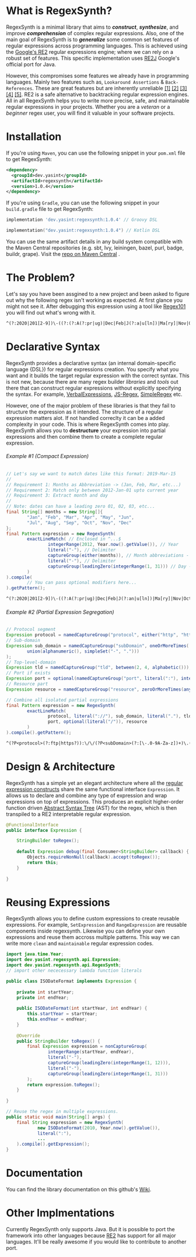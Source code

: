# **What is RegexSynth?**

RegexSynth is a minimal library that aims to ***construct***, ***synthesize***, and improve ***comprehension*** of complex regular expressions. Also, one of the main goal of RegexSynth is to ***generalize*** some common set features of regular expressions across programming languages. This is achieved using the [Google's RE2](https://github.com/google/re2) regular expressions engine; where we can rely on a robust set of features. This specific implementation uses [RE2J](https://github.com/google/re2j) Google's official port for Java.

However, this compromises some features we already have in programming languages. Mainly two features such as, `Lookaround Assertions` & `Back-References`. These are great features but are inherently unreliable [[1]](https://dl.acm.org/doi/10.1145/3338906.3342509) [[2]](https://dl.acm.org/doi/10.1145/2071368.2071372) [[3]](https://dl.acm.org/doi/10.5555/2022896.2022911) [[4]](https://arxiv.org/pdf/1405.5599.pdf) [[5]](https://swtch.com/~rsc/regexp/regexp3.html). RE2 is a safe alternative to backtracking regular expression engines. All in all RegexSynth helps you to write more precise, safe, and maintainable regular expressions in your projects. Whether you are a *veteran* or a *beginner* regex user, you will find it valuable in your software projects.

# **Installation**

If you're using `Maven`, you can use the following snippet in your `pom.xml` file to get RegexSynth:

```xml
<dependency>
  <groupId>dev.yasint</groupId>
  <artifactId>regexsynth</artifactId>
  <version>1.0.4</version>
</dependency>
```

If you're using `Gradle`, you can use the following snippet in your `build.gradle` file to get RegexSynth:

```groovy
implementation 'dev.yasint:regexsynth:1.0.4' // Groovy DSL
```

```kotlin
implementation("dev.yasint:regexsynth:1.0.4") // Kotlin DSL
```

You can use the same artifact details in any build system compatible with the Maven Central repositories (e.g. sbt, Ivy, leiningen, bazel, purl, badge, buildr, grape). Visit the [repo on Maven Central](https://search.maven.org/artifact/dev.yasint/regexsynth) .

# **The Problem?**

Let's say you have been assgined to a new project and been asked to figure out why the following regex isn't working as expected. At first glance you might not see it. After debugging this expression using a tool like [Regex101](https://regex101.com/) you will find out what's wrong with it.

```reStructuredText
^(?:2020|201[2-9])\-((?:(?:A(?:pr|ug)|Dec|Feb|J(?:a|u[ln])|Ma[ry]|Nov|Oct|Sep)))\-((?:0?(?:3[0-1]|[1-2][0-9]|[2-9])))$
```

# **Declarative Syntax**

RegexSynth provides a declarative syntax (an internal domain-specific language {DSL}) for regular expressions creation. You specify what you want and it builds the target regular expression with the correct syntax. This is not new, because there are many regex builder *libraries* and *tools* out there that can construct regular expressions without explicitly specifying the syntax. For example, [VerbalExpressions](https://github.com/VerbalExpressions), [JS-Regex](https://github.com/wyantb/js-regex), [SimpleRegex](https://github.com/SimpleRegex) etc.

However, one of the major problem of these libraries is that they fail to structure the expression as it intended. The structure of a regular expression matters alot. If not handled correclty it can be a added complexity in your code. This is where RegexSynth comes into play. RegexSynth allows you to **destructure** your expression into partial expressions and then combine them to create a complete regular expression.

###### Example #1 (Compact Expression)

```java
// Let's say we want to match dates like this format: 2019-Mar-15
//
// Requirement 1: Months as Abbreviation -> (Jan, Feb, Mar, etc...)
// Requirement 2: Match only between 2012-Jan-01 upto current year
// Requirement 3: Extract month and day
//
// Note: dates can have a leading zero 01, 02, 03, etc...
final String[] months = new String[]{
        "Jan", "Feb", "Mar", "Apr", "May", "Jun",
        "Jul", "Aug", "Sep", "Oct", "Nov", "Dec"
};
final Pattern expression = new RegexSynth(
        exactLineMatch( // Enclosed in ^...$
                integerRange(2012, Year.now().getValue()), // Year
                literal("-"), // Delimiter
                captureGroup(either(months)), // Month abbreviations - group 1
                literal("-"), // Delimiter
                captureGroup(leadingZero(integerRange(1, 31))) // Day - group 2
        )
).compile(
        // You can pass optional modifiers here...
).getPattern();
```

```reStructuredText
^(?:2020|201[2-9])\-((?:A(?:pr|ug)|Dec|Feb|J(?:an|u[ln])|Ma[ry]|Nov|Oct|Sep))\-((?:0?(?:3[01]|[12][0-9]|[1-9])))$
```

###### Example #2 (Partial Expression Segregation)

```java
// Protocol segment
Expression protocol = namedCaptureGroup("protocol", either("http", "https", "ftp"));
// Sub-domain
Expression sub_domain = namedCaptureGroup("subDomain", oneOrMoreTimes(
        union(alphanumeric(), simpleSet("-", ".")))
);
// Top-level-domain
Expression tld = namedCaptureGroup("tld", between(2, 4, alphabetic()));
// Port if exists
Expression port = optional(namedCaptureGroup("port", literal(":"), integerRange(1, 65535)));
// Resource part
Expression resource = namedCaptureGroup("resource", zeroOrMoreTimes(anything()));

// Combine all isolated partial expressions
final Pattern expression = new RegexSynth(
        exactLineMatch(
                protocol, literal("://"), sub_domain, literal("."), tld,
                port, optional(literal("/")), resource
        )
).compile().getPattern();
```

```reStructuredText
^(?P<protocol>(?:ftp|https?)):\/\/(?P<subDomain>(?:[\-.0-9A-Za-z])+)\.(?P<tld>(?:[A-Za-z]){2,4})(?:(?P<port>:(?:6553[0-5]|655[0-2][0-9]|65[0-4][0-9]{2}|6[0-4][0-9]{3}|[1-5][0-9]{4}|[1-9][0-9]{3}|[1-9][0-9]{2}|[1-9][0-9]|[1-9])))?(?:\/)?(?P<resource>(?:.)*)$
```

# **Design & Architecture**

RegexSynth has a simple yet an elegant architecture where all the [regular expression constructs](https://github.com/wytm97/regexsynth-java/wiki/Documentation) share the same functional interface `Expression`. It allows us to declare and combine any type of expression and wrap expressions on top of expressions. This produces an explicit higher-order function driven [Abstract Syntax Tree](https://en.wikipedia.org/wiki/Abstract_syntax_tree) (AST) for the regex, which is then transpiled to a RE2 interpretable regular expression.

```java
@FunctionalInterface
public interface Expression {

    StringBuilder toRegex();
    
    default Expression debug(final Consumer<StringBuilder> callback) {
        Objects.requireNonNull(callback).accept(toRegex());
        return this;
    }
  
}
```

# **Reusing Expressions**

RegexSynth allows you to define custom expressions to create reusable expressions. For example, `SetExpression` and `RangeExpression` are reusable components inside regexsynth. Likewise you can define your own expressions and reuse them accross multiple patterns. This way we can write more `clean` and `maintainable` regular expression codes.

```java
import java.time.Year;
import dev.yasint.regexsynth.api.Expression;
import dev.yasint.regexsynth.api.RegexSynth;
// import other nececessary lambda function literals

public class ISODateFormat implements Expression {
  
    private int startYear;
    private int endYear;
  
    public ISODateFormat(int startYear, int endYear) {
        this.startYear = startYear;
        this.endYear = endYear;
    }
  
    @Override
    public StringBuilder toRegex() {
        final Expression expression = nonCaptureGroup(
                integerRange(startYear, endYear),
                literal("-"),
                captureGroup(leadingZero(integerRange(1, 12))),
                literal("-"),
                captureGroup(leadingZero(integerRange(1, 31)))
        );
        return expression.toRegex();
    }
  
}

// Reuse the regex in multiple expressions.
public static void main(String[] args) {
    final String expression = new RegexSynth(
            new ISODateFormat(2010, Year.now().getValue()),
            literal(":"),
            ...
    ).compile().getExpression();
}
```

# **Documentation**

You can find the library documentation on this github's [Wiki](https://github.com/wytm97/regexsynth-java/wiki/Documentation).

# **Other Implmentations**

Currently RegexSynth only supports Java. But it is possible to port the framework into other languages because [RE2](https://github.com/google/re2) has support for all major languages. It'll be really awesome if you would like to contribute to another port.

















